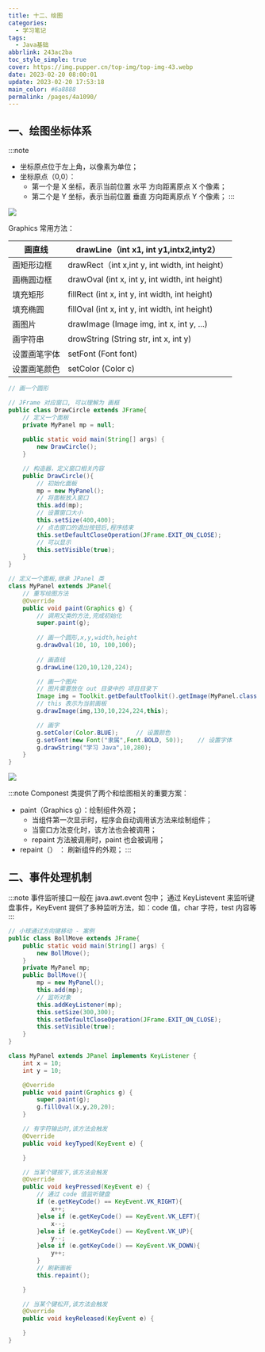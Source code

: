 ```yaml
---
title: 十二、绘图
categories: 
  - 学习笔记
tags: 
  - Java基础
abbrlink: 243ac2ba
toc_style_simple: true
cover: https://img.pupper.cn/top-img/top-img-43.webp
date: 2023-02-20 08:00:01
update: 2023-02-20 17:53:18
main_color: #6a8888
permalink: /pages/4a1090/
---
```


## 一、绘图坐标体系
:::note

- 坐标原点位于左上角，以像素为单位；
- 坐标原点（0,0）：
   - 第一个是 X 坐标，表示当前位置 水平 方向距离原点 X 个像素；
   - 第二个是 Y 坐标，表示当前位置 垂直 方向距离原点 Y 个像素；
:::

![](https://img.pupper.cn/img/1653882162935-c1e5976e-301a-4410-9319-0ec8086f1656.png)

Graphics 常用方法：

| 画直线       | drawLine（int x1, int y1,intx2,inty2）         |
|--------------|------------------------------------------------|
| 画矩形边框   | drawRect（int x,int y, int width, int height） |
| 画椭圆边框   | drawOval (int x, int y, int width, int height) |
| 填充矩形     | fillRect (int x, int y, int width, int height) |
| 填充椭圆     | fillOval (int x, int y, int width, int height) |
| 画图片       | drawImage (Image img, int x, int y, ...)       |
| 画字符串     | drowString (String str, int x, int y)          |
| 设置画笔字体 | setFont (Font font)                            |
| 设置画笔颜色 | setColor (Color c)                             |

```java
// 画一个圆形

// JFrame 对应窗口, 可以理解为 画框
public class DrawCircle extends JFrame{
    // 定义一个面板
    private MyPanel mp = null;
    
    public static void main(String[] args) {
        new DrawCircle();
    }

    // 构造器，定义窗口相关内容
    public DrawCircle(){
        // 初始化面板
        mp = new MyPanel();
        // 将面板放入窗口
        this.add(mp);
        // 设置窗口大小
        this.setSize(400,400);
        // 点击窗口的退出按钮后,程序结束
        this.setDefaultCloseOperation(JFrame.EXIT_ON_CLOSE);
        // 可以显示
        this.setVisible(true);
    }
}

// 定义一个面板,继承 JPanel 类
class MyPanel extends JPanel{
    // 重写绘图方法
    @Override
    public void paint(Graphics g) {
        // 调用父类的方法,完成初始化
        super.paint(g);
        
        // 画一个圆形,x,y,width,height
        g.drawOval(10, 10, 100,100);
        
        // 画直线
        g.drawLine(120,10,120,224);

        // 画一个图片
        // 图片需要放在 out 目录中的 项目目录下
        Image img = Toolkit.getDefaultToolkit().getImage(MyPanel.class.getResource("/1.png"));
        // this 表示为当前画板
        g.drawImage(img,130,10,224,224,this);

        // 画字
        g.setColor(Color.BLUE);		// 设置颜色
        g.setFont(new Font("隶属",Font.BOLD, 50));	// 设置字体
        g.drawString("学习 Java",10,280);
    }
}
```
![](https://img.pupper.cn/img/1653897372207-e2153fe8-25b8-4346-8ca2-c8298f503c60.png)

:::note
Componest 类提供了两个和绘图相关的重要方案：

- paint（Graphics g）：绘制组件外观；
   - 当组件第一次显示时，程序会自动调用该方法来绘制组件；
   - 当窗口方法变化时，该方法也会被调用；
   - repaint 方法被调用时，paint 也会被调用；
- repaint（） ： 刷新组件的外观；
:::

## 二、事件处理机制
:::note
事件监听接口一般在 java.awt.event 包中；
通过 KeyListevent 来监听键盘事件，KeyEvent 提供了多种监听方法，如：code 值，char 字符，test 内容等
:::

```java
// 小球通过方向键移动 - 案例
public class BollMove extends JFrame{
    public static void main(String[] args) {
        new BollMove();
    }
    private MyPanel mp;
    public BollMove(){
        mp = new MyPanel();
        this.add(mp);
        // 监听对象
        this.addKeyListener(mp);
        this.setSize(300,300);
        this.setDefaultCloseOperation(JFrame.EXIT_ON_CLOSE);
        this.setVisible(true);
    }
}

class MyPanel extends JPanel implements KeyListener {
    int x = 10;
    int y = 10;

    @Override
    public void paint(Graphics g) {
        super.paint(g);
        g.fillOval(x,y,20,20);
    }

    // 有字符输出时,该方法会触发
    @Override
    public void keyTyped(KeyEvent e) {

    }

    // 当某个键按下,该方法会触发
    @Override
    public void keyPressed(KeyEvent e) {
        // 通过 code 值监听键盘
        if (e.getKeyCode() == KeyEvent.VK_RIGHT){
            x++;
        }else if (e.getKeyCode() == KeyEvent.VK_LEFT){
            x--;
        }else if (e.getKeyCode() == KeyEvent.VK_UP){
            y--;
        }else if (e.getKeyCode() == KeyEvent.VK_DOWN){
            y++;
        }
        // 刷新画板
        this.repaint();

    }

    // 当某个键松开,该方法会触发
    @Override
    public void keyReleased(KeyEvent e) {

    }
}
```

